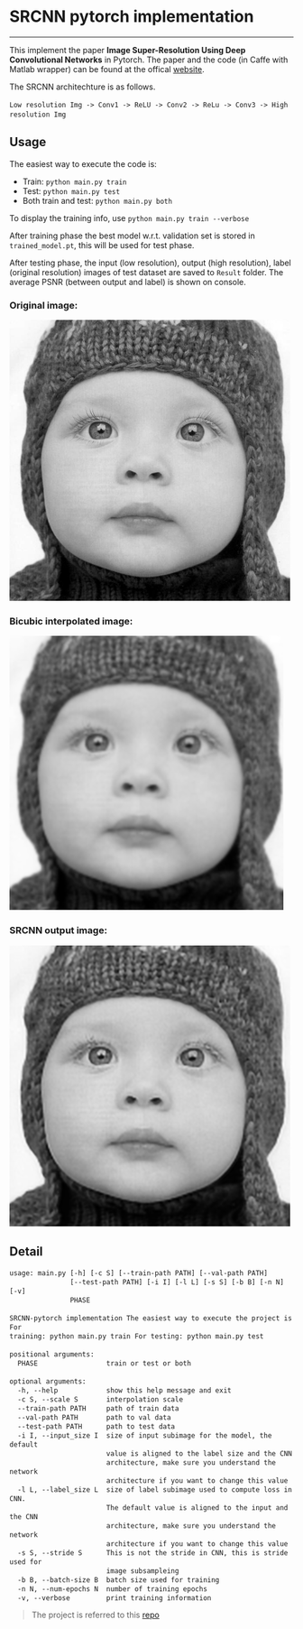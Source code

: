 # SRCNN pytorch implementation
------

This implement the paper **Image Super-Resolution Using Deep Convolutional Networks** in Pytorch. The paper and the code (in Caffe with Matlab wrapper) can be found at the offical [website](http://mmlab.ie.cuhk.edu.hk/projects/SRCNN.html). 

The SRCNN architechture is as follows.

``Low resolution Img -> Conv1 -> ReLU -> Conv2 -> ReLu -> Conv3 -> High resolution Img`` 


## Usage
The easiest way to execute the code is:
- Train: ``python main.py train``
- Test: ``python main.py test``
- Both train and test: ``python main.py both``

To display the training info, use ``python main.py train --verbose``

After training phase the best model w.r.t. validation set is stored in ``trained_model.pt``, this will be used for test phase.

After testing phase, the input (low resolution), output (high resolution), label (original resolution) images of test dataset are saved to ``Result`` folder. The average PSNR (between output and label) is shown on console. 

### Original image:

![orig](Result/label_4.png)

### Bicubic interpolated image:

![bicubic](Result/input_4.png)

### SRCNN output image:

![srcnn](Result/output_4.png)

## Detail


```
usage: main.py [-h] [-c S] [--train-path PATH] [--val-path PATH]
               [--test-path PATH] [-i I] [-l L] [-s S] [-b B] [-n N] [-v]
               PHASE

SRCNN-pytorch implementation The easiest way to execute the project is For
training: python main.py train For testing: python main.py test

positional arguments:
  PHASE                 train or test or both

optional arguments:
  -h, --help            show this help message and exit
  -c S, --scale S       interpolation scale
  --train-path PATH     path of train data
  --val-path PATH       path to val data
  --test-path PATH      path to test data
  -i I, --input_size I  size of input subimage for the model, the default
                        value is aligned to the label size and the CNN
                        architecture, make sure you understand the network
                        architecture if you want to change this value
  -l L, --label_size L  size of label subimage used to compute loss in CNN.
                        The default value is aligned to the input and the CNN
                        architecture, make sure you understand the network
                        architecture if you want to change this value
  -s S, --stride S      This is not the stride in CNN, this is stride used for
                        image subsampleing
  -b B, --batch-size B  batch size used for training
  -n N, --num-epochs N  number of training epochs
  -v, --verbose         print training information
```

>The project is referred to this [repo](https://github.com/tegg89/SRCNN-Tensorflow)
